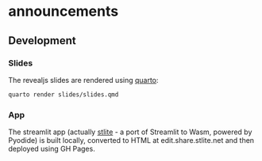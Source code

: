 # announcements



## Development

### Slides

The revealjs slides are rendered using [quarto](https://quarto.org/): 

```bash
quarto render slides/slides.qmd
```

### App

The streamlit app (actually [stlite](https://github.com/whitphx/stlite?tab=readme-ov-file#use-stlite-on-your-web-page-stlitemountable) - a port of Streamlit to Wasm, powered by Pyodide) is built locally, converted to HTML at edit.share.stlite.net and then deployed using GH Pages.
